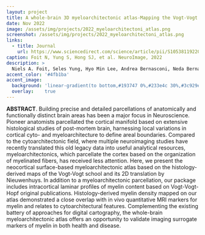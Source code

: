 ```yaml
---
layout: project
title: A whole-brain 3D myeloarchitectonic atlas-Mapping the Vogt-Vogt legacy to the cortical surface
date: Nov 2022
image: /assets/img/projects/2022_myeloarchitectoni_atlas.png
screenshot: /assets/img/projects/2022_myeloarchitectoni_atlas.png
links:
  - title: Journal
    url: https://www.sciencedirect.com/science/article/pii/S1053811922007327?via%3Dihub
caption: Foit N, Yung S, Hong SJ, et al. NeuroImage, 2022
description: >
  Niels A. Foit, Seles Yung, Hyo Min Lee, Andrea Bernasconi, Neda Bernasconi, Seok-Jun Hong, A whole-brain 3D myeloarchitectonic atlas: Mapping the Vogt-Vogt legacy to the cortical surface, NeuroImage (263) 2022
accent_color: '#4fb1ba'
accent_image:
  background: 'linear-gradient(to bottom,#193747 0%,#233e4c 30%,#3c929e 50%,#d5d5d4 70%,#cdccc8 100%)'
  overlay:    true
---
```

**ABSTRACT**. Building precise and detailed parcellations of anatomically and functionally distinct brain areas has been a major focus in Neuroscience. Pioneer anatomists parcellated the cortical manifold based on extensive histological studies of post-mortem brain, harnessing local variations in cortical cyto- and myeloarchitecture to define areal boundaries. Compared to the cytoarchitectonic field, where multiple neuroimaging studies have recently translated this old legacy data into useful analytical resources, myeloarchitectonics, which parcellate the cortex based on the organization of myelinated fibers, has received less attention. Here, we present the neocortical surface-based myeloarchitectonic atlas based on the histology-derived maps of the Vogt-Vogt school and its 2D translation by Nieuwenhuys. In addition to a myeloarchitectonic parcellation, our package includes intracortical laminar profiles of myelin content based on Vogt-Vogt-Hopf original publications. Histology-derived myelin density mapped on our atlas demonstrated a close overlap with in vivo quantitative MRI markers for myelin and relates to cytoarchitectural features. Complementing the existing battery of approaches for digital cartography, the whole-brain myeloarchitectonic atlas offers an opportunity to validate imaging surrogate markers of myelin in both health and disease.
